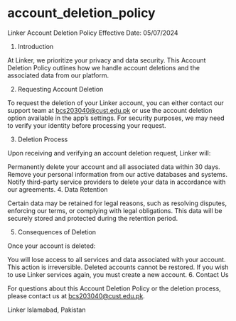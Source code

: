 # account_deletion_policy
Linker Account Deletion Policy
Effective Date: 05/07/2024

1. Introduction

At Linker, we prioritize your privacy and data security. This Account Deletion Policy outlines how we handle account deletions and the associated data from our platform.

2. Requesting Account Deletion

To request the deletion of your Linker account, you can either contact our support team at bcs203040@cust.edu.pk or use the account deletion option available in the app’s settings. For security purposes, we may need to verify your identity before processing your request.

3. Deletion Process

Upon receiving and verifying an account deletion request, Linker will:

Permanently delete your account and all associated data within 30 days.
Remove your personal information from our active databases and systems.
Notify third-party service providers to delete your data in accordance with our agreements.
4. Data Retention

Certain data may be retained for legal reasons, such as resolving disputes, enforcing our terms, or complying with legal obligations. This data will be securely stored and protected during the retention period.

5. Consequences of Deletion

Once your account is deleted:

You will lose access to all services and data associated with your account.
This action is irreversible. Deleted accounts cannot be restored.
If you wish to use Linker services again, you must create a new account.
6. Contact Us

For questions about this Account Deletion Policy or the deletion process, please contact us at bcs203040@cust.edu.pk.

Linker
Islamabad, Pakistan
